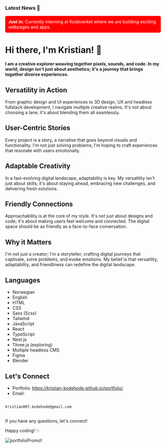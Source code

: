 ### Latest News 📰
<div style="background-color: red; color: white; padding: 10px; border-radius: 5px;">
    <strong>Just in:</strong> Currently interning at Kodeverket where we are building exciting webpages and apps.
</div>

# Hi there, I'm Kristian! 👋

**I am a creative explorer weaving together pixels, sounds, and code. In my world, design isn't just about aesthetics; it's a journey that brings together diverse experiences.**



## Versatility in Action

From graphic design and UI experiences to 3D design, UX and headless fullstack development, I navigate multiple creative realms. It's not about choosing a lane; it's about blending them all seamlessly.



## User-Centric Stories

Every project is a story, a narrative that goes beyond visuals and functionality. I'm not just solving problems; I'm hoping to craft experiences that resonate with users emotionally.



## Adaptable Creativity

In a fast-evolving digital landscape, adaptability is key. My versatility isn't just about skills; it's about staying ahead, embracing new challenges, and delivering fresh solutions.



## Friendly Connections

Approachability is at the core of my style. It's not just about designs and code; it's about making users feel welcome and connected. The digital space should be as friendly as a face-to-face conversation.



## Why it Matters

I'm not just a creator; I'm a storyteller, crafting digital journeys that captivate, solve problems, and evoke emotions. My belief is that versatility, adaptability, and friendliness can redefine the digital landscape.



## Languages

- Norwegian
- English
- HTML
- CSS
- Sass (Scss)
- Tailwind
- JavaScript
- React
- TypeScript
- Next.js
- Three.js (exploring)
- Multiple headless CMS
- Figma
- Blender



## Let's Connect

- Portfolio: https://kristian-kodehode.github.io/portfolio/
- Email:
<pre>
<code>
kristian007.kodehode@gmail.com
</code>
</pre>


If you have any questions, let's connect!

Happy coding! ✨


![portfolioPromo1](https://github.com/Kristian-kodehode/Kristian-kodehode/assets/125975980/6f856ad7-1cbc-4ac5-9652-452ccd6f62f9)
